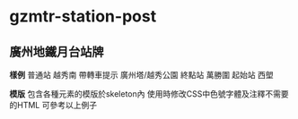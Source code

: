 # gzmtr-station-post
## 廣州地鐵月台站牌

**樣例**
普通站		越秀南
帶轉車提示	廣州塔/越秀公園
終點站		萬勝圍
起始站		西塱

**模版**
包含各種元素的模版於skeleton內
使用時修改CSS中色號字體及注釋不需要的HTML
可參考以上例子